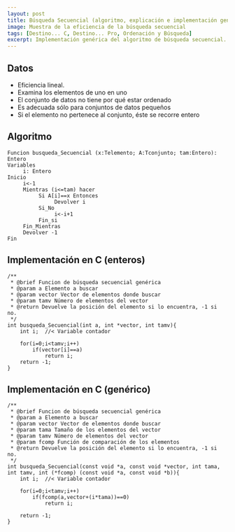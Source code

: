 ```yaml
---
layout: post
title: Búsqueda Secuencial (algoritmo, explicación e implementación genérica)
image: Muestra de la eficiencia de la búsqueda secuencial
tags: [Destino... C, Destino... Pro, Ordenación y Búsqueda]
excerpt: Implementación genérica del algoritmo de búsqueda secuencial. Es un algoritmo sencillo, pero conviene estudiarlo para dar los primeros pasos en la programación.
---
```


## Datos

 - Eficiencia lineal.
 - Examina los elementos de uno en uno
 - El conjunto de datos no tiene por qué estar ordenado
 - Es adecuada sólo para conjuntos de datos pequeños
 - Si el elemento no pertenece al conjunto, éste se recorre entero

## Algoritmo

    Funcion busqueda_Secuencial (x:Telemento; A:Tconjunto; tam:Entero): Entero
    Variables
         i: Entero
    Inicio
         i<-1
         Mientras (i<=tam) hacer
              Si A[i]==x Entonces
                   Devolver i
              Si_No
                   i<-i+1
              Fin_si
         Fin_Mientras
         Devolver -1
    Fin

## Implementación en C (enteros)

    /**
     * @brief Funcion de búsqueda secuencial genérica
     * @param a Elemento a buscar
     * @param vector Vector de elementos donde buscar
     * @param tamv Número de elementos del vector
     * @return Devuelve la posición del elemento si lo encuentra, -1 si no.
     */
    int busqueda_Secuencial(int a, int *vector, int tamv){
        int i;  //< Variable contador

        for(i=0;i<tamv;i++)
            if(vector[i]==a)
                return i;
        return -1;
    }

## Implementación en C (genérico)

    /**
     * @brief Funcion de búsqueda secuencial genérica
     * @param a Elemento a buscar
     * @param vector Vector de elementos donde buscar
     * @param tama Tamaño de los elementos del vector
     * @param tamv Número de elementos del vector
     * @param fcomp Función de comparación de los elementos
     * @return Devuelve la posición del elemento si lo encuentra, -1 si no.
     */
    int busqueda_Secuencial(const void *a, const void *vector, int tama, int tamv, int (*fcomp) (const void *a, const void *b)){
        int i;  //< Variable contador

        for(i=0;i<tamv;i++)
            if(fcomp(a,vector+(i*tama))==0)
                return i;

        return -1;
    }

